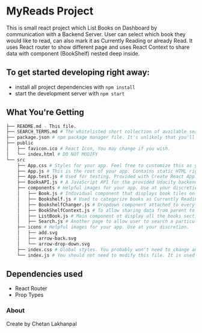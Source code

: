 # MyReads Project

This is small react project which List Books on Dashboard by communication with a Backend Server. User can select which book they would like to read, can also mark it as Currently Reading or already Read. It uses React router to show different page and uses React Context to share data with component (BookShelf) nested deep inside.

## To get started developing right away:

* install all project dependencies with `npm install`
* start the development server with `npm start`

## What You're Getting
```bash
├── README.md - This file.
├── SEARCH_TERMS.md # The whitelisted short collection of available search terms for you to use with your app.
├── package.json # npm package manager file. It's unlikely that you'll need to modify this.
├── public
│   ├── favicon.ico # React Icon, You may change if you wish.
│   └── index.html # DO NOT MODIFY
└── src
    ├── App.css # Styles for your app. Feel free to customize this as you desire.
    ├── App.js # This is the root of your app. Contains static HTML right now.
    ├── App.test.js # Used for testing. Provided with Create React App. Testing is encouraged, but not required.
    ├── BooksAPI.js # A JavaScript API for the provided Udacity backend. Instructions for the methods are below.
    ├── components # Helpful images for your app. Use at your discretion.
    │   ├── Book.js # Individual component that displays book tiles on page
    │   ├── Bookshelf.js # Used to categorize books as Currently Reading, Read, Want To Read
    │   ├── BookshelfChanger.js # Dropdown component attached to every book to let user categorize the bok
    │   ├── BookShelfContext.js # To allow sharing data from parent to BookShelfChanger
    │   ├── ListBook.js # Main component ot display all the books section on Dashboard
    │   ├── Search.js # Another page to allow user to search a particular book
    ├── icons # Helpful images for your app. Use at your discretion.
    │   ├── add.svg
    │   ├── arrow-back.svg
    │   └── arrow-drop-down.svg
    ├── index.css # Global styles. You probably won't need to change anything here.
    └── index.js # You should not need to modify this file. It is used for DOM rendering only.
```
## Dependencies used

* React Router
* Prop Types

### About

Create by Chetan Lakhanpal
